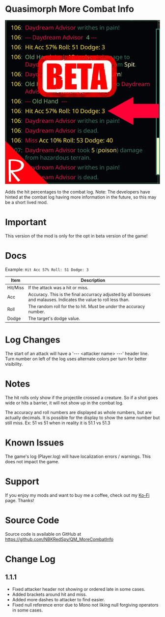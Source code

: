 # Quasimorph More Combat Info
![thumbnail icon](media/thumbnail.png)

Adds the hit percentages to the combat log.
Note: The developers have hinted at the combat log having more information in the future, so this may be a short lived mod.

# Important
This version of the mod is only for the opt in beta version of the game!

# Docs
Example:  `Hit Acc 57% Roll: 51 Dodge: 3`

|Item|Description|
|--|--|
|Hit/Miss|If the attack was a hit or miss.|
|Acc|Accuracy.  This is the final accurracy adjusted by all bonsues and malauses.  Indicates the value to roll less than.|
|Roll|The random roll for the to hit.  Must be *under* the accuracy number.|
|Dodge|The target's dodge value.|

# Log Changes
The start of an attack will have a '--- \<attacker name\> ---' header line.  
Turn number on left of the log uses alternate colors per turn for better visibility.

# Notes
The hit rolls only show if the projectile crossed a creature.  So if a shot goes wide or hits a barrier, it will not show up in the combat log.

The accuracy and roll numbers are displayed as whole numbers, but are actually decimals.  It is possible for the display to show the same number but still miss.  Ex:  51 vs 51 when in reality it is 51.1 vs 51.3

# Known Issues
The game's log (Player.log) will have localization errors / warnings.  This does not impact the game.

# Support
If you enjoy my mods and want to buy me a coffee, check out my [Ko-Fi](https://ko-fi.com/nbkredspy71915) page.
Thanks!

# Source Code
Source code is available on GitHub at https://github.com/NBKRedSpy/QM_MoreCombatInfo

# Change Log

## 1.1.1
* Fixed attacker header not showing or ordered late in some cases.
* Added brackets around hit and miss.
* Added more dashes to attacker to find easier.
* Fixed null reference error due to Mono not liking null forgiving operators in some cases.
